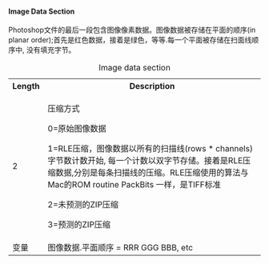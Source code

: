 #### Image Data Section ####

Photoshop文件的最后一段包含图像像素数据。图像数据被存储在平面的顺序(in planar order);首先是红色数据，接着是绿色，等等.每一个平面被存储在扫面线顺序中, 没有填充字节。

<table>
    <caption>Image data section</caption>
    <tbody>
        <tr>
            <th>Length</th>
            <th>Description</th>
        </tr>
        <tr>
            <td>2</td>
            <td>
                <p>压缩方式</p>
                <p>0=原始图像数据</p>        
                <p>1=RLE压缩，图像数据以所有的扫描线(rows * channels)字节数计数开始, 每一个计数以双字节存储。接着是RLE压缩数据,分别是每条扫描线的压缩。RLE压缩使用的算法与Mac的ROM routine PackBits 一样，是TIFF标准</p>
                <p>2=未预测的ZIP压缩</p>
                <p>3=预测的ZIP压缩</p>
            </td>
        </tr>
        <tr>
            <td>变量</td>
            <td>图像数据.平面顺序 = RRR GGG BBB, etc</td>
        </tr>
    </tbody>
</table>
